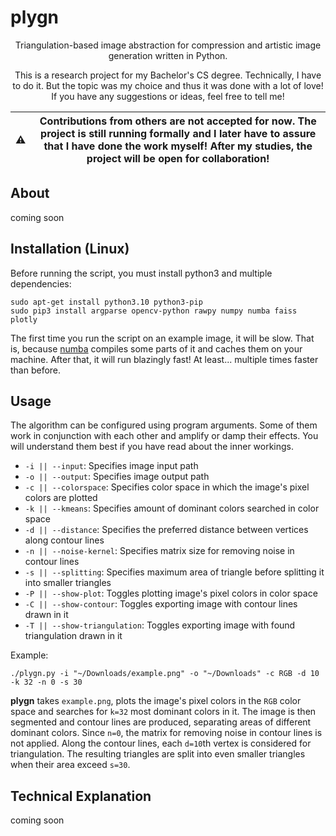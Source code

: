 # plygn
<p align="center">
  Triangulation-based image abstraction for compression and artistic image generation written in Python.
<p align="center">
  This is a research project for my Bachelor's CS degree. Technically, I have to do it. But the topic was
  my choice and thus it was done with a lot of love! If you have any suggestions or ideas, feel free to
  tell me!

| :warning: | Contributions from others are not accepted for now. The project is still running formally and I later have to assure that I have done the work myself! After my studies, the project will be open for collaboration! |
|-----------|-----------|

## About
coming soon

## Installation (Linux)
Before running the script, you must install python3 and multiple dependencies:
```
sudo apt-get install python3.10 python3-pip
sudo pip3 install argparse opencv-python rawpy numpy numba faiss plotly
```

The first time you run the script on an example image, it will be slow.
That is, because [numba](https://github.com/numba/numba) compiles some parts of it and caches them on your machine.
After that, it will run blazingly fast! At least... multiple times faster than before.

## Usage
The algorithm can be configured using program arguments. Some of them work in conjunction with each other
and amplify or damp their effects. You will understand them best if you have read about the inner workings.

 * `-i || --input`: Specifies image input path
 * `-o || --output`: Specifies image output path
 * `-c || --colorspace`: Specifies color space in which the image's pixel colors are plotted
 * `-k || --kmeans`: Specifies amount of dominant colors searched in color space
 * `-d || --distance`: Specifies the preferred distance between vertices along contour lines
 * `-n || --noise-kernel`: Specifies matrix size for removing noise in contour lines
 * `-s || --splitting`: Specifies maximum area of triangle before splitting it into smaller triangles
 * `-P || --show-plot`: Toggles plotting image's pixel colors in color space
 * `-C || --show-contour`: Toggles exporting image with contour lines drawn in it
 * `-T || --show-triangulation`: Toggles exporting image with found triangulation drawn in it

Example:
```
./plygn.py -i "~/Downloads/example.png" -o "~/Downloads" -c RGB -d 10 -k 32 -n 0 -s 30
```
**plygn** takes `example.png`, plots the image's pixel colors in the `RGB` color space and searches for `k=32` most dominant colors in it.
The image is then segmented and contour lines are produced, separating areas of different dominant colors. Since `n=0`, the matrix for removing noise in contour lines is not applied. Along the contour lines, each `d=10`th vertex is considered for triangulation. The resulting triangles are split into even smaller triangles when their area exceed `s=30`.

## Technical Explanation
coming soon

